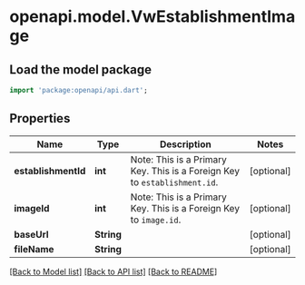 # openapi.model.VwEstablishmentImage

## Load the model package
```dart
import 'package:openapi/api.dart';
```

## Properties
Name | Type | Description | Notes
------------ | ------------- | ------------- | -------------
**establishmentId** | **int** | Note: This is a Primary Key.<pk/> This is a Foreign Key to `establishment.id`.<fk table='establishment' column='id'/> | [optional] 
**imageId** | **int** | Note: This is a Primary Key.<pk/> This is a Foreign Key to `image.id`.<fk table='image' column='id'/> | [optional] 
**baseUrl** | **String** |  | [optional] 
**fileName** | **String** |  | [optional] 

[[Back to Model list]](../README.md#documentation-for-models) [[Back to API list]](../README.md#documentation-for-api-endpoints) [[Back to README]](../README.md)


